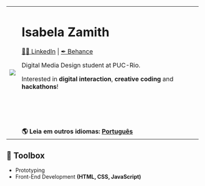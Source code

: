 <table border="0">
 <tr>
    <td><img src="https://i.pinimg.com/originals/48/2f/f3/482ff37c43387b76de1161edb4d04977.gif"></td>
    <td>
      <h1>Isabela Zamith</h1>
      <a href="https://www.linkedin.com/in/isabelazamith/">🧑‍🎓 LinkedIn</a> | <a href="https://www.behance.net/isabelazamith">✒ Behance</a> 
      <p>Digital Media Design student at PUC-Rio.</p>
      <p>Interested in <b>digital interaction</b>, <b>creative coding</b> and <b>hackathons</b>!</p></br></br></br></br>
       <b>🌎 Leia em outros idiomas: <a href="https://github.com/izamith">Português</a></b>
    </td>
 </tr>
</table>

## 🔨 Toolbox

* Prototyping
* Front-End Development <b>(HTML, CSS, JavaScript)</b>
